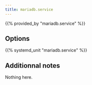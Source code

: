 ```yaml
---
title: mariadb.service
---
```


{{% provided_by "mariadb.service" %}}

## Options

{{% systemd_unit "mariadb.service" %}}

## Additionnal notes

Nothing here.